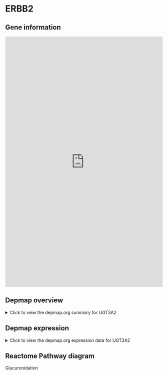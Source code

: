 <h1>ERBB2</h1>

<h2>Gene information</h2>
<iframe src="https://depmap.org/portal/gene/UGT3A2?tab=about" style="border:none;width:100%;height:800px"></iframe>

<h2>Depmap overview</h2>
<details>
  <summary>Click to view the depmap.org summary for UGT3A2</summary>
  <iframe src="https://depmap.org/portal/gene/UGT3A2?tab=overview" style="border:none;width:100%;height:800px"></iframe>
</details>

<h2>Depmap expression</h2>
<details>
  <summary>Click to view the depmap.org expression data for UGT3A2</summary>
  <iframe src="https://depmap.org/portal/gene/UGT3A2?tab=characterization" style="border:none;width:100%;height:800px"></iframe>
</details>



<h2>Reactome Pathway diagram</h2>
Glucuronidation
<div id="diagramHolder"></div>

<script>
    //Creating the Reactome Diagram widget
    //Take into account a proxy needs to be set up in your server side pointing to www.reactome.org
    function onReactomeDiagramReady(){  //This function is automatically called when the widget code is ready to be used
        var diagram = Reactome.Diagram.create({
            "placeHolder" : "diagramHolder",
            "width" : 900,
            "height" : 500
        });

        //Initialising it to the "Hemostasis" pathway
        diagram.loadDiagram("R-HSA-156588");

        //Adding different listeners

        diagram.onDiagramLoaded(function (loaded) {
            console.info("Loaded ", loaded);
            diagram.flagItems("BAD");
	    diagram.flagItems("Q92934");
            if (loaded == "R-HSA-156588") diagram.selectItem("R-HSA-156588");
        });

     }
</script>



